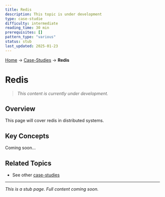 ```yaml
---
title: Redis
description: This topic is under development
type: case-studie
difficulty: intermediate
reading_time: 30 min
prerequisites: []
pattern_type: "various"
status: stub
last_updated: 2025-01-23
---
```


<!-- Navigation -->
[Home](../index.md) → [Case-Studies](index.md) → **Redis**

# Redis

> *This content is currently under development.*

## Overview

This page will cover redis in distributed systems.

## Key Concepts

Coming soon...

## Related Topics

- See other [case-studies](index.md)

---

*This is a stub page. Full content coming soon.*
